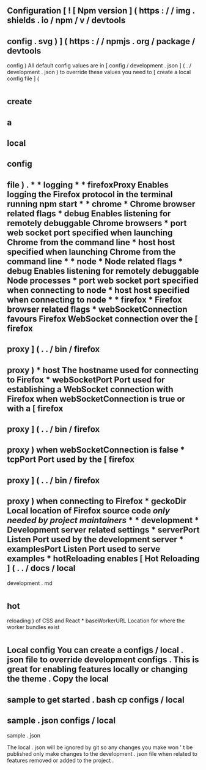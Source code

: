 #
#
Configuration
[
!
[
Npm
version
]
(
https
:
/
/
img
.
shields
.
io
/
npm
/
v
/
devtools
-
config
.
svg
)
]
(
https
:
/
/
npmjs
.
org
/
package
/
devtools
-
config
)
All
default
config
values
are
in
[
config
/
development
.
json
]
(
.
/
development
.
json
)
to
override
these
values
you
need
to
[
create
a
local
config
file
]
(
#
create
-
a
-
local
-
config
-
file
)
.
*
*
logging
*
*
firefoxProxy
Enables
logging
the
Firefox
protocol
in
the
terminal
running
npm
start
*
*
chrome
*
Chrome
browser
related
flags
*
debug
Enables
listening
for
remotely
debuggable
Chrome
browsers
*
port
web
socket
port
specified
when
launching
Chrome
from
the
command
line
*
host
host
specified
when
launching
Chrome
from
the
command
line
*
*
node
*
Node
related
flags
*
debug
Enables
listening
for
remotely
debuggable
Node
processes
*
port
web
socket
port
specified
when
connecting
to
node
*
host
host
specified
when
connecting
to
node
*
*
firefox
*
Firefox
browser
related
flags
*
webSocketConnection
favours
Firefox
WebSocket
connection
over
the
[
firefox
-
proxy
]
(
.
.
/
bin
/
firefox
-
proxy
)
*
host
The
hostname
used
for
connecting
to
Firefox
*
webSocketPort
Port
used
for
establishing
a
WebSocket
connection
with
Firefox
when
webSocketConnection
is
true
or
with
a
[
firefox
-
proxy
]
(
.
.
/
bin
/
firefox
-
proxy
)
when
webSocketConnection
is
false
*
tcpPort
Port
used
by
the
[
firefox
-
proxy
]
(
.
.
/
bin
/
firefox
-
proxy
)
when
connecting
to
Firefox
*
geckoDir
Local
location
of
Firefox
source
code
_only
needed
by
project
maintainers_
*
*
development
*
Development
server
related
settings
*
serverPort
Listen
Port
used
by
the
development
server
*
examplesPort
Listen
Port
used
to
serve
examples
*
hotReloading
enables
[
Hot
Reloading
]
(
.
.
/
docs
/
local
-
development
.
md
#
hot
-
reloading
)
of
CSS
and
React
*
baseWorkerURL
Location
for
where
the
worker
bundles
exist
#
#
#
Local
config
You
can
create
a
configs
/
local
.
json
file
to
override
development
configs
.
This
is
great
for
enabling
features
locally
or
changing
the
theme
.
Copy
the
local
-
sample
to
get
started
.
bash
cp
configs
/
local
-
sample
.
json
configs
/
local
-
sample
.
json
>
The
local
.
json
will
be
ignored
by
git
so
any
changes
you
make
won
'
t
be
published
only
make
changes
to
the
development
.
json
file
when
related
to
features
removed
or
added
to
the
project
.
